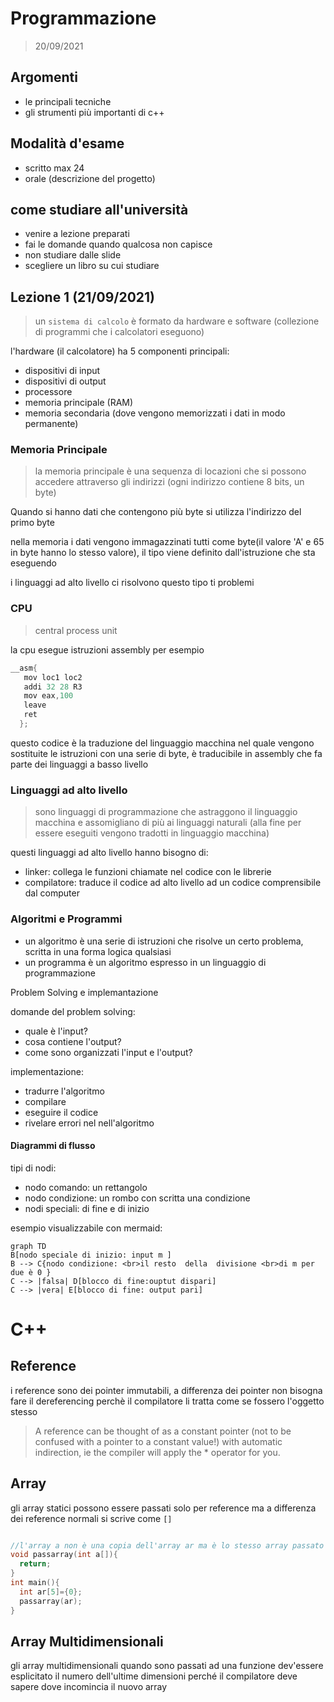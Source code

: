 # Programmazione

> 20/09/2021


## Argomenti 

- le principali tecniche
- gli strumenti più importanti di c++


## Modalità d'esame

- scritto max 24
- orale (descrizione del progetto)


## come studiare all'università

- venire a lezione preparati
- fai le domande quando qualcosa non capisce 
- non studiare dalle slide
- scegliere un libro su cui studiare

## Lezione 1 (21/09/2021)

> un `sistema di calcolo` è formato da hardware e software (collezione di programmi che i calcolatori eseguono)

l'hardware (il calcolatore) ha 5 componenti principali:
- dispositivi di input
- dispositivi di output
- processore
- memoria principale (RAM)
- memoria secondaria (dove vengono memorizzati i dati in modo permanente)

### Memoria Principale

> la memoria principale è una sequenza di locazioni che si possono accedere attraverso gli indirizzi (ogni indirizzo contiene 8 bits, un byte)

Quando si hanno dati che contengono più byte si utilizza l'indirizzo del primo byte

nella memoria i dati vengono immagazzinati tutti come byte(il valore 'A' e 65 in byte hanno lo stesso valore), il tipo viene definito dall'istruzione che sta eseguendo

i linguaggi ad alto livello ci risolvono questo tipo ti problemi


### CPU

> central process unit

la cpu esegue istruzioni assembly per esempio

```c++
__asm{
   mov loc1 loc2
   addi 32 28 R3
   mov eax,100
   leave
   ret
  };
```

questo codice è la traduzione del linguaggio macchina nel quale vengono sostituite le istruzioni con una serie di byte, è traducibile in assembly che fa parte dei linguaggi a basso livello

### Linguaggi ad alto livello

> sono linguaggi di programmazione che astraggono il linguaggio macchina e assomigliano di più ai linguaggi naturali (alla fine per essere eseguiti vengono tradotti in linguaggio macchina)


questi linguaggi ad alto livello hanno bisogno di:
- linker: collega le funzioni chiamate nel codice con le librerie 
- compilatore: traduce il codice ad alto livello ad un codice comprensibile dal computer

### Algoritmi e Programmi

- un algoritmo è una serie di istruzioni che risolve un certo problema, scritta in una forma logica qualsiasi
- un programma è un algoritmo espresso in un linguaggio di programmazione

Problem Solving e implemantazione

domande del problem solving:
- quale è l'input?
- cosa contiene l'output?
- come sono organizzati l'input e l'output?

implementazione:
- tradurre l'algoritmo
- compilare
- eseguire il codice
- rivelare errori nel nell'algoritmo


#### Diagrammi di flusso

tipi di nodi:
- nodo comando: un rettangolo 
- nodo condizione: un rombo con scritta una condizione
- nodi speciali: di fine e di inizio

esempio visualizzabile con mermaid:
```mermaid
graph TD
B[nodo speciale di inizio: input m ]
B --> C{nodo condizione: <br>il resto  della  divisione <br>di m per  due è 0 }
C --> |falsa| D[blocco di fine:ouptut dispari]
C --> |vera| E[blocco di fine: output pari]
```

# C++

## Reference

i reference sono dei pointer immutabili, a differenza dei pointer non bisogna fare il dereferencing perchè il compilatore li tratta come se fossero l'oggetto stesso

> A reference can be thought of as a constant pointer (not to be confused with a pointer to a constant value!) with automatic indirection, ie the compiler will apply the * operator for you.



## Array

gli array statici possono essere passati solo per reference ma a differenza dei reference normali si scrive come `[]`

```c++

//l'array a non è una copia dell'array ar ma è lo stesso array passato per reference
void passarray(int a[]){
  return;
}
int main(){
  int ar[5]={0};
  passarray(ar);
}
```

## Array Multidimensionali

gli array multidimensionali quando sono passati ad una funzione dev'essere esplicitato il numero dell'ultime dimensioni perché il compilatore deve sapere dove incomincia il nuovo array

